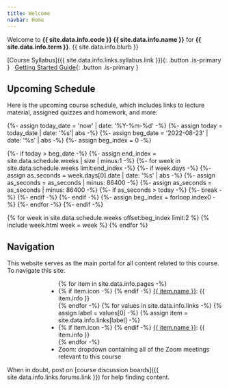 ```yaml
---
title: Welcome
navbar: Home
---
```


Welcome to <strong class="has-text-usf-green">{{ site.data.info.code }} {{ site.data.info.name }}</strong> for <strong class="has-text-usf-green">{{ site.data.info.term }}</strong>. {{ site.data.info.blurb }}

<!--[Zoom Meeting]({{ site.data.info.streams.lectures.link }}){: .button .is-primary } &nbsp; //-->
[Course Syllabus]({{ site.data.info.links.syllabus.link }}){: .button .is-primary } &nbsp; [Getting Started Guide](/guides/general/getting-started.html){: .button .is-primary }

## Upcoming Schedule

Here is the upcoming course schedule, which includes links to lecture material, assigned quizzes and homework, and more:

<style>
ul.icons {
  list-style-type: none;
  margin-left: 1.5em;
  margin-top: 0em;
}

ul.icons > li {
  position: relative;
}

ul.icons > li > i {
  width: 1.25em;
  left: -1.5em;
  position: absolute;
  text-align: center;
  line-height: inherit;
}

.content li.bump {
  margin-top: 0.8rem;
}
</style>

{%- assign today_date = 'now' | date: '%Y-%m-%d' -%}
{%- assign today = today_date | date: '%s'| abs -%}
{%- assign beg_date = '2022-08-23' | date: '%s' | abs -%}
{%- assign beg_index = 0 -%}

{%- if today > beg_date -%}
  {%- assign end_index = site.data.schedule.weeks | size | minus:1 -%}
  {%- for week in site.data.schedule.weeks limit:end_index -%}
    {%- if week.days -%}
      {%- assign as_seconds = week.days[0].date | date: '%s' | abs -%}
      {%- assign as_seconds = as_seconds | minus: 86400 -%}
      {%- assign as_seconds = as_seconds | minus: 86400 -%}
      {%- if as_seconds > today -%}
        {%- break -%}
      {%- endif -%}
    {%- endif -%}
    {%- assign beg_index = forloop.index0 -%}
  {%- endfor -%}
{%- endif -%}

{% for week in site.data.schedule.weeks offset:beg_index limit:2 %}
{% include week.html week = week %}
{% endfor %}

## Navigation

This website serves as the main portal for all content related to this course. To navigate this site:

<ul class="fa-ul" style="margin-left: 1in;">
{% for item in site.data.info.pages -%}
  <li>
  {% if item.icon -%}
    <span class="fa-li"><i class="{{ item.icon }}"></i></span>
  {% endif -%}
    <a href="{{ item.link | relative_url }}">{{ item.name }}</a>: {{ item.info }}
  </li>
{% endfor -%}
{% for values in site.data.info.links -%}
  {% assign label = values[0] -%}
  {% assign item = site.data.info.links[label] -%}
  <li {% if forloop.first or item.line %}class="bump"{% endif %}>
  {% if item.icon -%}
    <span class="fa-li"><i class="{{ item.icon }}"></i></span>
  {% endif -%}
    <a href="{{ item.link | relative_url }}">{{ item.name }}</a>: {{ item.info }}
  </li>
{% endfor -%}

  <li class="bump">
    <span class="fa-li"><i class="far fa-signal-stream"></i></span>
    Zoom: dropdown containing all of the Zoom meetings relevant to this course
  </li>
</ul>

When in doubt, post on [course discussion boards]({{ site.data.info.links.forums.link }}) for help finding content.
